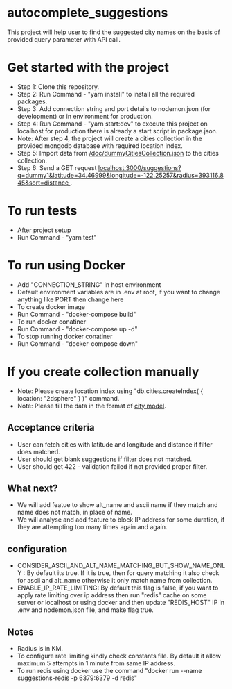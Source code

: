 # autocomplete_suggestions
This project will help user to find the suggested city names on the basis of provided query parameter with API call.

# Get started with the project
- Step 1: Clone this repository.
- Step 2: Run Command - "yarn install" to install all the required packages.
- Step 3: Add connection string and port details to nodemon.json (for development) or in environment for production.
- Step 4: Run Command - "yarn start:dev" to execute this project on localhost for production there is already a start script in package.json.
- Note: After step 4, the project will create a cities collection in the provided mongodb database with required location index.
- Step 5: Import data from [/doc/dummyCitiesCollection.json](https://github.com/sayedazharsabri/autocomplete_suggestions/blob/dev/doc/dummyCitiesCollection.json) to the cities collection.
- Step 6: Send a GET request [localhost:3000/suggestions?q=dummy1&latitude=34.46999&longitude=-122.25257&radius=393116.845&sort=distance ](http://localhost:3000/suggestions?q=dummy1&latitude=34.46999&longitude=-122.25257&radius=393116.845&sort=distance).

# To run tests
- After project setup
- Run Command - "yarn test"


# To run using Docker
- Add "CONNECTION_STRING" in host environment
- Default environment variables are in .env at root, if you want to change anything like PORT then change here
- To create docker image
- Run Command - "docker-compose build"
- To run docker conatiner
- Run Command - "docker-compose up -d"
- To stop running docker conatiner
- Run Command - "docker-compose down"


# If you create collection manually
- Note: Please create location index using "db.cities.createIndex( { location: "2dsphere" } )" command.
- Note: Please fill the data in the format of [city model](https://github.com/sayedazharsabri/autocomplete_suggestions/blob/master/src/models/city.ts).

## Acceptance criteria
- User can fetch cities with latitude and longitude and distance if filter does matched.
- User should get blank suggestions if filter does not matched.
- User should get 422 - validation failed if not provided proper filter.


## What next?
- We will add featue to show alt_name and ascii name if they match and name does not match, in place of name.
- We will analyse and add feature to block IP address for some duration, if they are attempting too many times again and again.

## configuration
- CONSIDER_ASCII_AND_ALT_NAME_MATCHING_BUT_SHOW_NAME_ONLY : By default its true. If it is true, then for query matching it also check for ascii and alt_name otherwise it only match name from collection.
- ENABLE_IP_RATE_LIMITING: By default this flag is false, if you want to apply rate limiting over ip address then run "redis" cache on some server or localhost or using docker and then update "REDIS_HOST" IP in .env and nodemon.json file, and  make flag true. 

## Notes
- Radius is in KM.
- To configure rate limiting kindly check constants file. By default it allow maximum 5 attempts in 1 minute from same IP address.
- To run redis using docker use the command "docker run --name suggestions-redis -p 6379:6379 -d redis"
